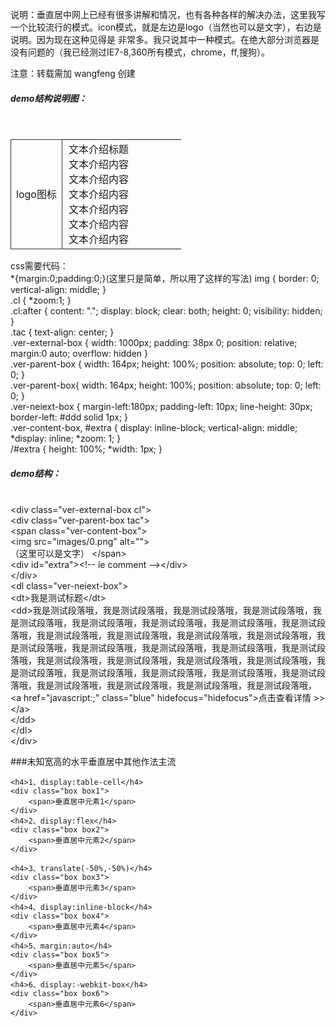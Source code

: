 说明：垂直居中网上已经有很多讲解和情况，也有各种各样的解决办法，这里我写一个比较流行的模式。icon模式，就是左边是logo（当然也可以是文字），右边是说明。因为现在这种见得是
非常多。我只说其中一种模式。在绝大部分浏览器是没有问题的（我已经测过IE7-8,360所有模式，chrome，ff,搜狗）。

注意：转载需加 wangfeng 创建

<h5>demo结构说明图：</h5><br/>
<table width="100%">
	<tr>
		<td algin="middle" width="30%" style="border:1px solid #333;text-align: center;">logo图标</td>
		<td style="padding-left:10px;">文本介绍标题<br>文本介绍内容<br>文本介绍内容<br>文本介绍内容<br>文本介绍内容<br>文本介绍内容<br>文本介绍内容</td>
	</tr>
</table>
css需要代码：<br/>
*{margin:0;padding:0;}(这里只是简单，所以用了这样的写法)
img {
border: 0;
vertical-align: middle;
}<br/>
.cl {
*zoom:1;
}<br/>
.cl:after {
content: ".";
display: block;
clear: both;
height: 0;
visibility: hidden;
}<br/>
.tac {
text-align: center;
}<br/>
.ver-external-box {
width: 1000px;
padding: 38px 0;
position: relative;
margin:0 auto;
overflow: hidden
}<br/>
.ver-parent-box {
width: 164px;
height: 100%;
position: absolute;
top: 0;
left: 0;
}<br/>
.ver-parent-box{
	width: 164px;
	height: 100%;
	position: absolute;
	top: 0;
	left: 0;
}<br/>
.ver-neiext-box {
margin-left:180px;
padding-left: 10px;
line-height: 30px;
border-left: #ddd solid 1px;
}<br/>
.ver-content-box, #extra {
display: inline-block;
vertical-align: middle;
*display: inline;
*zoom: 1;
}<br/>
/#extra {
height: 100%;
*width: 1px;
}<br/>
	
<h5>demo结构：</h5><br/>
&lt;div class="ver-external-box cl"&gt;<br/>
    &lt;div class="ver-parent-box tac"&gt;<br/>
		&lt;span class="ver-content-box"&gt;<br/>
			&lt;img src="images/0.png" alt=""&gt;<br/>（这里可以是文字）
		&lt;/span&gt;<br/>
      	&lt;div id="extra"&gt;&lt;!-- ie comment --&gt;&lt;/div&gt;<br/>
    &lt;/div&gt;<br/>
    &lt;dl class="ver-neiext-box"&gt;<br/>
      &lt;dt&gt;我是测试标题&lt;/dt&gt;<br/>
      &lt;dd&gt;我是测试段落哦，我是测试段落哦，我是测试段落哦，我是测试段落哦，我是测试段落哦，我是测试段落哦，我是测试段落哦，我是测试段落哦，我是测试段落哦，我是测试段落哦，我是测试段落哦，我是测试段落哦，我是测试段落哦，我是测试段落哦，我是测试段落哦，我是测试段落哦，我是测试段落哦，我是测试段落哦，我是测试段落哦，我是测试段落哦，我是测试段落哦，我是测试段落哦，我是测试段落哦，我是测试段落哦，我是测试段落哦，我是测试段落哦，我是测试段落哦，我是测试段落哦，我是测试段落哦，我是测试段落哦，我是测试段落哦，
        &lt;a href="javascript:;" class="blue" hidefocus="hidefocus"&gt;点击查看详情 &gt;&gt;&lt;/a&gt;<br/>
      &lt;/dd&gt;<br/>
    &lt;/dl&gt;<br/>
  &lt;/div&gt;<br/>
  
  
###未知宽高的水平垂直居中其他作法主流
```
<h4>1、display:table-cell</h4>
<div class="box box1">
	<span>垂直居中元素1</span>
</div>
<h4>2、display:flex</h4>
<div class="box box2">
	<span>垂直居中元素2</span>
</div>

<h4>3、translate(-50%,-50%)</h4>
<div class="box box3">
	<span>垂直居中元素3</span>
</div>
<h4>4、display:inline-block</h4>
<div class="box box4">
	<span>垂直居中元素4</span>
</div>
<h4>5、margin:auto</h4>
<div class="box box5">
	<span>垂直居中元素5</span>
</div>
<h4>6、display:-webkit-box</h4>
<div class="box box6">
	<span>垂直居中元素6</span>
</div>
```
<style>
.box{
  width:200px; 
  height:200px; 
  background:red;  
}
.box1{
  text-align:center; 
  display:table-cell;
  vertical-align:middle;
}
.box2{
  display:flex;
  justify-content:center;
  align-items:center; 
  text-align:center;
}
.box3{ position:relative;}
.box3 span{
  position:absolute; 
  left:50%; 
  top:50%; 
  -webkit-transform:translate(-50%,-50%); 
  width:100%; 
  text-align:center;
}
.box4{
  text-align:center; 
  font-size:0;
}
.box4 span{
  vertical-align:middle; 
  display:inline-block; 
  font-size:16px;
}
.box4:after{
  width:0;
  height:100%;
  display:inline-block;
  vertical-align:middle;
}
.box4:after{
  content:''
}
.box5{ 
  display:flex; 
  text-align:center;
}
.box5 span{
  margin:auto;
}
.box6{
  display:-webkit-box;
  -webkit-box-pack: center;
  -webkit-box-align: center; 
  text-align:center;
}
</style>

